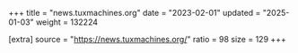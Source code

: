 +++
title = "news.tuxmachines.org"
date = "2023-02-01"
updated = "2025-01-03"
weight = 132224

[extra]
source = "https://news.tuxmachines.org/"
ratio = 98
size = 129
+++
